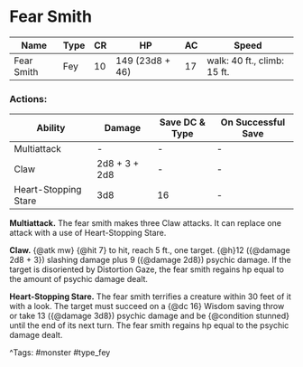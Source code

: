 # Fear Smith

| Name | Type | CR | HP | AC | Speed |
|------|------|----|----|----|-------|
| Fear Smith | Fey | 10 | 149 (23d8 + 46) | 17 | walk: 40 ft., climb: 15 ft. |

### Actions:

| Ability | Damage | Save DC & Type | On Successful Save |
|---------|--------|----------------|--------------------|
| Multiattack | - | - | - |
| Claw | 2d8 + 3 + 2d8 | - | - |
| Heart-Stopping Stare | 3d8 | 16 | - |


**Multiattack.** The fear smith makes three Claw attacks. It can replace one attack with a use of Heart-Stopping Stare.

**Claw.** {@atk mw} {@hit 7} to hit, reach 5 ft., one target. {@h}12 ({@damage 2d8 + 3}) slashing damage plus 9 ({@damage 2d8}) psychic damage. If the target is disoriented by Distortion Gaze, the fear smith regains hp equal to the amount of psychic damage dealt.

**Heart-Stopping Stare.** The fear smith terrifies a creature within 30 feet of it with a look. The target must succeed on a {@dc 16} Wisdom saving throw or take 13 ({@damage 3d8}) psychic damage and be {@condition stunned} until the end of its next turn. The fear smith regains hp equal to the psychic damage dealt.

^Tags: #monster #type_fey